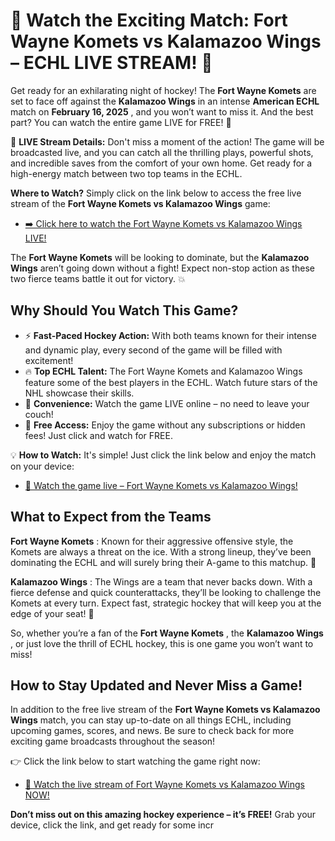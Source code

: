 # 🏒 Watch the Exciting Match: Fort Wayne Komets vs Kalamazoo Wings – ECHL LIVE STREAM! 🏒

Get ready for an exhilarating night of hockey! The **Fort Wayne Komets** are set to face off against the **Kalamazoo Wings** in an intense **American ECHL** match on **February 16, 2025** , and you won’t want to miss it. And the best part? You can watch the entire game LIVE for FREE! 🎉

🔴 **LIVE Stream Details:** Don't miss a moment of the action! The game will be broadcasted live, and you can catch all the thrilling plays, powerful shots, and incredible saves from the comfort of your own home. Get ready for a high-energy match between two top teams in the ECHL.

**Where to Watch?** Simply click on the link below to access the free live stream of the **Fort Wayne Komets vs Kalamazoo Wings** game:

- [➡️ Click here to watch the Fort Wayne Komets vs Kalamazoo Wings LIVE!](https://tinyurl.com/livestreamfreeo?st=Fort+Wayne+Komets+vs+Kalamazoo+Wings&si=ghc)

The **Fort Wayne Komets** will be looking to dominate, but the **Kalamazoo Wings** aren’t going down without a fight! Expect non-stop action as these two fierce teams battle it out for victory. 💥

## Why Should You Watch This Game?

- ⚡ **Fast-Paced Hockey Action:** With both teams known for their intense and dynamic play, every second of the game will be filled with excitement!
- 🔥 **Top ECHL Talent:** The Fort Wayne Komets and Kalamazoo Wings feature some of the best players in the ECHL. Watch future stars of the NHL showcase their skills.
- 📱 **Convenience:** Watch the game LIVE online – no need to leave your couch!
- 🎉 **Free Access:** Enjoy the game without any subscriptions or hidden fees! Just click and watch for FREE.

💡 **How to Watch:** It's simple! Just click the link below and enjoy the match on your device:

- [🔴 Watch the game live – Fort Wayne Komets vs Kalamazoo Wings!](https://tinyurl.com/livestreamfreeo?st=Fort+Wayne+Komets+vs+Kalamazoo+Wings&si=ghc)

## What to Expect from the Teams

**Fort Wayne Komets** : Known for their aggressive offensive style, the Komets are always a threat on the ice. With a strong lineup, they’ve been dominating the ECHL and will surely bring their A-game to this matchup. 💪

**Kalamazoo Wings** : The Wings are a team that never backs down. With a fierce defense and quick counterattacks, they’ll be looking to challenge the Komets at every turn. Expect fast, strategic hockey that will keep you at the edge of your seat! 🏒

So, whether you’re a fan of the **Fort Wayne Komets** , the **Kalamazoo Wings** , or just love the thrill of ECHL hockey, this is one game you won’t want to miss!

## How to Stay Updated and Never Miss a Game!

In addition to the free live stream of the **Fort Wayne Komets vs Kalamazoo Wings** match, you can stay up-to-date on all things ECHL, including upcoming games, scores, and news. Be sure to check back for more exciting game broadcasts throughout the season!

👉 Click the link below to start watching the game right now:

- [🏒 Watch the live stream of Fort Wayne Komets vs Kalamazoo Wings NOW!](https://tinyurl.com/livestreamfreeo?st=Fort+Wayne+Komets+vs+Kalamazoo+Wings&si=ghc)

**Don’t miss out on this amazing hockey experience – it’s FREE!** Grab your device, click the link, and get ready for some incr

